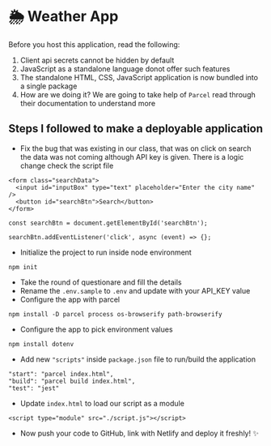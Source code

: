 # 🌦️ Weather App

Before you host this application, read the following:

1. Client api secrets cannot be hidden by default
2. JavaScript as a standalone language donot offer such features
3. The standalone HTML, CSS, JavaScript application is now bundled into a single package
4. How are we doing it? We are going to take help of `Parcel` read through their documentation to understand more

## Steps I followed to make a deployable application

- Fix the bug that was existing in our class, that was on click on search the data was not coming although API key is given. There is a logic change check the script file

```
<form class="searchData">
  <input id="inputBox" type="text" placeholder="Enter the city name" />
  <button id="searchBtn">Search</button>
</form>
```

```
const searchBtn = document.getElementById('searchBtn');

searchBtn.addEventListener('click', async (event) => {};
```

- Initialize the project to run inside node environment

```
npm init
```

- Take the round of questionare and fill the details
- Rename the `.env.sample` to `.env` and update with your API_KEY value
- Configure the app with parcel

```
npm install -D parcel process os-browserify path-browserify
```

- Configure the app to pick environment values

```
npm install dotenv
```

- Add new `"scripts"` inside `package.json` file to run/build the application

```
"start": "parcel index.html",
"build": "parcel build index.html",
"test": "jest"
```

- Update `index.html` to load our script as a module

```
<script type="module" src="./script.js"></script>
```

- Now push your code to GitHub, link with Netlify and deploy it freshly! ✨
